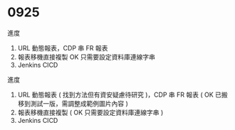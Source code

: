 # 0925

進度

1. URL 動態報表，CDP 串 FR 報表
2. 報表移機直接複製 OK 只需要設定資料庫連線字串
3. Jenkins CICD

進度

1. URL 動態報表 ( 找到方法但有資安疑慮待研究 )，CDP 串 FR 報表 ( OK 已搬移到測試一版，需調整成範例圖片內容 )
2. 報表移機直接複製 ( OK 只需要設定資料庫連線字串 )
3. Jenkins CICD
